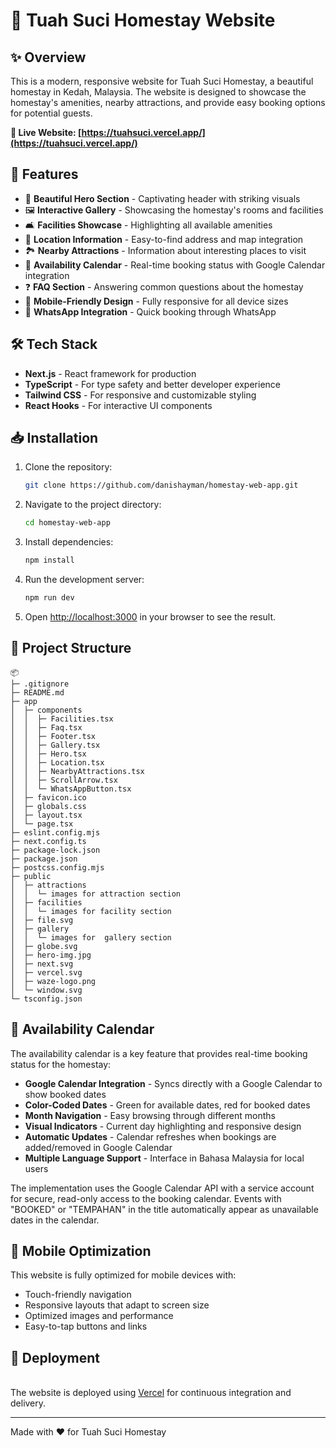 # 🏡 Tuah Suci Homestay Website

## ✨ Overview

This is a modern, responsive website for Tuah Suci Homestay, a beautiful homestay in Kedah, Malaysia. The website is designed to showcase the homestay's amenities, nearby attractions, and provide easy booking options for potential guests.

**🔗 Live Website: [https://tuahsuci.vercel.app/](https://tuahsuci.vercel.app/)**

## 🚀 Features

- 🌅 **Beautiful Hero Section** - Captivating header with striking visuals
- 🖼️ **Interactive Gallery** - Showcasing the homestay's rooms and facilities
- 🛋️ **Facilities Showcase** - Highlighting all available amenities
- 📍 **Location Information** - Easy-to-find address and map integration
- 🏞️ **Nearby Attractions** - Information about interesting places to visit
- 📅 **Availability Calendar** - Real-time booking status with Google Calendar integration
- ❓ **FAQ Section** - Answering common questions about the homestay
- 📱 **Mobile-Friendly Design** - Fully responsive for all device sizes
- 💬 **WhatsApp Integration** - Quick booking through WhatsApp

## 🛠️ Tech Stack

- **Next.js** - React framework for production
- **TypeScript** - For type safety and better developer experience
- **Tailwind CSS** - For responsive and customizable styling
- **React Hooks** - For interactive UI components

## 📥 Installation

1. Clone the repository:
   ```bash
   git clone https://github.com/danishayman/homestay-web-app.git
   ```

2. Navigate to the project directory:
   ```bash
   cd homestay-web-app
   ```

3. Install dependencies:
   ```bash
   npm install
   ```

4. Run the development server:
   ```bash
   npm run dev
   ```

5. Open [http://localhost:3000](http://localhost:3000) in your browser to see the result.

## 📝 Project Structure

```
📦 
├─ .gitignore
├─ README.md
├─ app
│  ├─ components
│  │  ├─ Facilities.tsx
│  │  ├─ Faq.tsx
│  │  ├─ Footer.tsx
│  │  ├─ Gallery.tsx
│  │  ├─ Hero.tsx
│  │  ├─ Location.tsx
│  │  ├─ NearbyAttractions.tsx
│  │  ├─ ScrollArrow.tsx
│  │  └─ WhatsAppButton.tsx
│  ├─ favicon.ico
│  ├─ globals.css
│  ├─ layout.tsx
│  └─ page.tsx
├─ eslint.config.mjs
├─ next.config.ts
├─ package-lock.json
├─ package.json
├─ postcss.config.mjs
├─ public
│  ├─ attractions
│  │  └─ images for attraction section
│  ├─ facilities
│  │  └─ images for facility section
│  ├─ file.svg
│  ├─ gallery
│  │  └─ images for  gallery section
│  ├─ globe.svg
│  ├─ hero-img.jpg
│  ├─ next.svg
│  ├─ vercel.svg
│  ├─ waze-logo.png
│  └─ window.svg
└─ tsconfig.json
```

## 📅 Availability Calendar

The availability calendar is a key feature that provides real-time booking status for the homestay:

- **Google Calendar Integration** - Syncs directly with a Google Calendar to show booked dates
- **Color-Coded Dates** - Green for available dates, red for booked dates
- **Month Navigation** - Easy browsing through different months
- **Visual Indicators** - Current day highlighting and responsive design
- **Automatic Updates** - Calendar refreshes when bookings are added/removed in Google Calendar
- **Multiple Language Support** - Interface in Bahasa Malaysia for local users

The implementation uses the Google Calendar API with a service account for secure, read-only access to the booking calendar. Events with "BOOKED" or "TEMPAHAN" in the title automatically appear as unavailable dates in the calendar.

## 📱 Mobile Optimization

This website is fully optimized for mobile devices with:
- Touch-friendly navigation
- Responsive layouts that adapt to screen size
- Optimized images and performance
- Easy-to-tap buttons and links

## 🔄 Deployment
<br>
The website is deployed using <a href="https://vercel.com/">Vercel</a> for continuous integration and delivery.

<br>

---
Made with ❤️ for Tuah Suci Homestay
